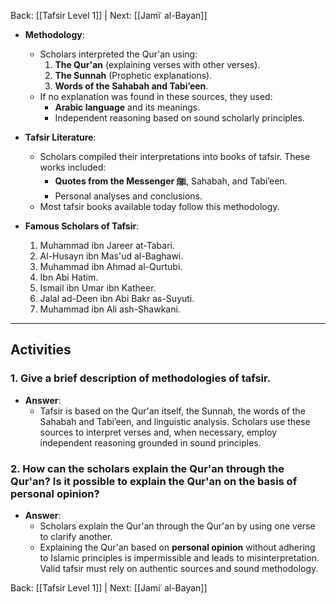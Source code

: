 Back: [[Tafsir Level 1]] | Next: [[Jamiʿ al-Bayan]]

- **Methodology**:  
  - Scholars interpreted the Qur'an using:  
    1. **The Qur'an** (explaining verses with other verses).  
    2. **The Sunnah** (Prophetic explanations).  
    3. **Words of the Sahabah and Tabi’een**.  
  - If no explanation was found in these sources, they used:
    - **Arabic language** and its meanings.  
    - Independent reasoning based on sound scholarly principles.

- **Tafsir Literature**:  
  - Scholars compiled their interpretations into books of tafsir. These works included:  
    - **Quotes from the Messenger ﷺ**, Sahabah, and Tabi’een.  
    - Personal analyses and conclusions.  
  - Most tafsir books available today follow this methodology.

- **Famous Scholars of Tafsir**:  
  1. Muhammad ibn Jareer at-Tabari.  
  2. Al-Husayn ibn Mas'ud al-Baghawi.  
  3. Muhammad ibn Ahmad al-Qurtubi.  
  4. Ibn Abi Hatim.  
  5. Ismail ibn Umar ibn Katheer.  
  6. Jalal ad-Deen ibn Abi Bakr as-Suyuti.  
  7. Muhammad ibn Ali ash-Shawkani.

---

## **Activities**

### **1. Give a brief description of methodologies of tafsir.**
- **Answer**:  
  - Tafsir is based on the Qur'an itself, the Sunnah, the words of the Sahabah and Tabi’een, and linguistic analysis. Scholars use these sources to interpret verses and, when necessary, employ independent reasoning grounded in sound principles.

### **2. How can the scholars explain the Qur'an through the Qur'an? Is it possible to explain the Qur'an on the basis of personal opinion?**
- **Answer**:  
  - Scholars explain the Qur'an through the Qur'an by using one verse to clarify another.  
  - Explaining the Qur'an based on **personal opinion** without adhering to Islamic principles is impermissible and leads to misinterpretation. Valid tafsir must rely on authentic sources and sound methodology.


Back: [[Tafsir Level 1]] | Next: [[Jamiʿ al-Bayan]]